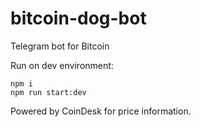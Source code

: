 # bitcoin-dog-bot
Telegram bot for Bitcoin 


Run on dev environment: 
```
npm i
npm run start:dev
```

Powered by CoinDesk for price information.
